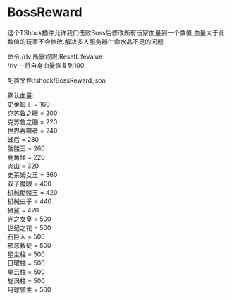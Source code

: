 # BossReward
这个TShock插件允许我们击败Boss后修改所有玩家血量到一个数值,血量大于此数值的玩家不会修改.解决多人服务器生命水晶不足的问题

命令:/rlv 所需权限:ResetLifeValue</br>
/rlv  --将自身血量恢复到100

配置文件:tshock/BossReward.json

默认血量:</br>
史莱姆王   = 160</br>
克苏鲁之眼 = 200</br>
克苏鲁之脑 = 220</br>
世界吞噬者 = 240</br>
蜂后       = 280</br>
骷髅王     = 260</br>
鹿角怪     = 220</br>
肉山       = 320</br>
史莱姆女王 = 360</br>
双子魔眼   = 400</br>
机械骷髅王 = 420</br>
机械虫子   = 440</br>
猪鲨       = 420</br>
光之女皇   = 500</br>
世纪之花   = 500</br>
石巨人     = 500</br>
邪恶教徒   = 500</br>
星尘柱     = 500</br>
日曜柱     = 500</br>
星云柱     = 500</br>
旋涡柱     = 500</br>
月球领主   = 500</br>
